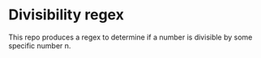 # Divisibility regex

This repo produces a regex to determine if a number is divisible by some specific number n.
